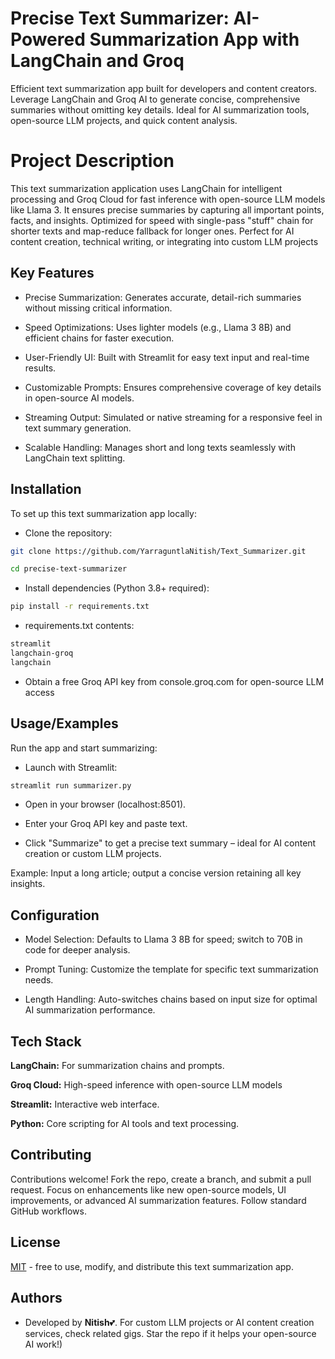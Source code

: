 
# Precise Text Summarizer: AI-Powered Summarization App with LangChain and Groq

Efficient text summarization app built for developers and content creators. Leverage LangChain and Groq AI to generate concise, comprehensive summaries without omitting key details. Ideal for AI summarization tools, open-source LLM projects, and quick content analysis.

# Project Description
This text summarization application uses LangChain for intelligent processing and Groq Cloud for fast inference with open-source LLM models like Llama 3. It ensures precise summaries by capturing all important points, facts, and insights. Optimized for speed with single-pass "stuff" chain for shorter texts and map-reduce fallback for longer ones. Perfect for AI content creation, technical writing, or integrating into custom LLM projects


## Key Features

- Precise Summarization: Generates accurate, detail-rich summaries without missing critical information.

- Speed Optimizations: Uses lighter models (e.g., Llama 3 8B) and efficient chains for faster execution.

- User-Friendly UI: Built with Streamlit for easy text input and real-time results.

- Customizable Prompts: Ensures comprehensive coverage of key details in open-source AI models.

- Streaming Output: Simulated or native streaming for a responsive feel in text summary generation.

- Scalable Handling: Manages short and long texts seamlessly with LangChain text splitting.
## Installation

To set up this text summarization app locally:

* Clone the repository:

```bash
git clone https://github.com/YarraguntlaNitish/Text_Summarizer.git

cd precise-text-summarizer
```
* Install dependencies (Python 3.8+ required):
```bash
pip install -r requirements.txt
```
* requirements.txt contents:
```bash
streamlit
langchain-groq
langchain
```
* Obtain a free Groq API key from console.groq.com for open-source LLM access
## Usage/Examples
Run the app and start summarizing:

* Launch with Streamlit:
```python
streamlit run summarizer.py
```
* Open in your browser (localhost:8501).

* Enter your Groq API key and paste text.

* Click "Summarize" to get a precise text summary – ideal for AI content creation or custom LLM projects.

Example: Input a long article; output a concise version retaining all key insights.


## Configuration

* Model Selection: Defaults to Llama 3 8B for speed; switch to 70B in code for deeper analysis.

* Prompt Tuning: Customize the template for specific text summarization needs.

* Length Handling: Auto-switches chains based on input size for optimal AI summarization performance.


## Tech Stack

**LangChain:** For summarization chains and prompts.

**Groq Cloud:** High-speed inference with open-source LLM models

**Streamlit:** Interactive web interface.

**Python:** Core scripting for AI tools and text processing.


## Contributing

Contributions welcome! Fork the repo, create a branch, and submit a pull request. Focus on enhancements like new open-source models, UI improvements, or advanced AI summarization features. Follow standard GitHub workflows.


## License

[MIT](https://choosealicense.com/licenses/mit/) - free to use, modify, and distribute this text summarization app.


## Authors

- Developed by **Nitish**💕. For custom LLM projects or AI content creation services, check related gigs. Star the repo if it helps your open-source AI work!)

